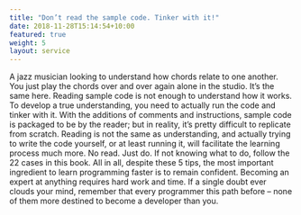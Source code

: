 ```yaml
---
title: "Don’t read the sample code. Tinker with it!"
date: 2018-11-28T15:14:54+10:00
featured: true
weight: 5
layout: service
---
```


A jazz musician looking to understand how chords relate to one another. You just play the chords over and over again alone in the studio. It’s the same here. 
Reading sample code is not enough to understand how it works. To develop a true understanding, you need to actually run the code and tinker with it. With the additions of comments and instructions, sample code is packaged to be by the reader; but in reality, it’s pretty difficult to replicate from scratch. Reading is not the same as understanding, and actually trying to write the code yourself, or at least running it, will facilitate the learning process much more.
No read. Just do. If not knowing what to do, follow the 22 cases in this book.
All in all, despite these 5 tips, the most important ingredient to learn programming faster is to remain confident. Becoming an expert at anything requires hard work and time. If a single doubt ever clouds your mind, remember that every programmer this path before – none of them more destined to become a developer than you. 